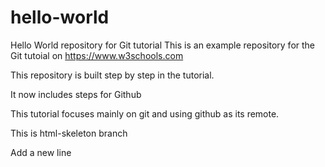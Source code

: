 # hello-world
Hello World repository for Git tutorial
This is an example repository for the Git tutoial on https://www.w3schools.com

This repository is built step by step in the tutorial.

It now includes steps for Github

This tutorial focuses mainly on git and using github as its remote.

This is html-skeleton branch

Add a new line